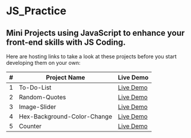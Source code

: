 # JS_Practice

## Mini Projects using JavaScript to enhance your front-end skills with JS Coding.

Here are hosting links to take a look at these projects before you start developing them on your own:

| #   | Project Name                | Live Demo                                                              |
| --- | --------------------------- | ---------------------------------------------------------------------- |
| 1   | To-Do-List                  | [Live Demo](https://bishoysedra.github.io/To-Do-List)                  |
| 2   | Random-Quotes               | [Live Demo](https://bishoysedra.github.io/Random_Quotes)               |
| 3   | Image-Slider                | [Live Demo](https://bishoysedra.github.io/Image_Slider)                |
| 4   | Hex-Background-Color-Change | [Live Demo](https://bishoysedra.github.io/Hex_Background_Color_Change) |
| 5   | Counter                     | [Live Demo](https://bishoysedra.github.io/Counter)                     |
